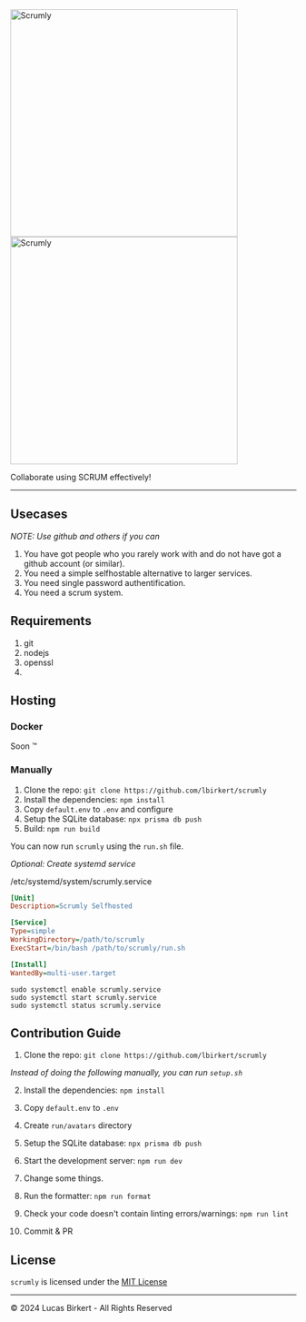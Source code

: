 <img src="https://raw.githubusercontent.com/lbirkert/scrumly/main/brand/logo_light.svg#gh-dark-mode-only" alt="Scrumly" width="400px"/>
<img src="https://raw.githubusercontent.com/lbirkert/scrumly/main/brand/logo_dart.svg#gh-light-mode-only" alt="Scrumly" width="400px"/>


Collaborate using SCRUM effectively!

<hr>

## Usecases

_NOTE: Use github and others if you can_

1. You have got people who you rarely work with and do not have got a github account (or similar).
2. You need a simple selfhostable alternative to larger services.
3. You need single password authentification.
4. You need a scrum system.

## Requirements

1. git
2. nodejs
3. openssl
4. 
## Hosting

### Docker

Soon &trade;

### Manually

1. Clone the repo: `git clone https://github.com/lbirkert/scrumly`
2. Install the dependencies: `npm install`
3. Copy `default.env` to `.env` and configure
4. Setup the SQLite database: `npx prisma db push`
5. Build: `npm run build`

You can now run `scrumly` using the `run.sh` file.

_Optional: Create systemd service_

/etc/systemd/system/scrumly.service

```ini
[Unit]
Description=Scrumly Selfhosted

[Service]
Type=simple
WorkingDirectory=/path/to/scrumly
ExecStart=/bin/bash /path/to/scrumly/run.sh

[Install]
WantedBy=multi-user.target
```

```
sudo systemctl enable scrumly.service
sudo systemctl start scrumly.service
sudo systemctl status scrumly.service
```

## Contribution Guide

1. Clone the repo: `git clone https://github.com/lbirkert/scrumly`

_Instead of doing the following manually, you can run `setup.sh`_

2. Install the dependencies: `npm install`
3. Copy `default.env` to `.env`
4. Create `run/avatars` directory
5. Setup the SQLite database: `npx prisma db push`
6. Start the development server: `npm run dev`

7. Change some things.

8. Run the formatter: `npm run format`
9. Check your code doesn't contain linting errors/warnings: `npm run lint`
10. Commit & PR

## License

`scrumly` is licensed under the [MIT License](https://github.com/lbirkert/scrumly/blob/main/LICENSE)

<hr>

&copy; 2024 Lucas Birkert - All Rights Reserved
